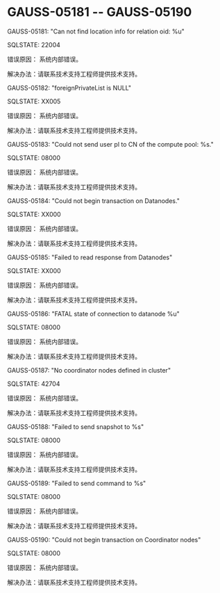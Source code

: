 # GAUSS-05181 -- GAUSS-05190

GAUSS-05181: "Can not find location info for relation oid: %u"

SQLSTATE: 22004

错误原因： 系统内部错误。

解决办法：请联系技术支持工程师提供技术支持。

GAUSS-05182: "foreignPrivateList is NULL"

SQLSTATE: XX005

错误原因： 系统内部错误。

解决办法：请联系技术支持工程师提供技术支持。

GAUSS-05183: "Could not send user pl to CN of the compute pool: %s."

SQLSTATE: 08000

错误原因： 系统内部错误。

解决办法：请联系技术支持工程师提供技术支持。

GAUSS-05184: "Could not begin transaction on Datanodes."

SQLSTATE: XX000

错误原因： 系统内部错误。

解决办法：请联系技术支持工程师提供技术支持。

GAUSS-05185: "Failed to read response from Datanodes"

SQLSTATE: XX000

错误原因： 系统内部错误。

解决办法：请联系技术支持工程师提供技术支持。

GAUSS-05186: "FATAL state of connection to datanode %u"

SQLSTATE: 08000

错误原因： 系统内部错误。

解决办法：请联系技术支持工程师提供技术支持。

GAUSS-05187: "No coordinator nodes defined in cluster"

SQLSTATE: 42704

错误原因： 系统内部错误。

解决办法：请联系技术支持工程师提供技术支持。

GAUSS-05188: "Failed to send snapshot to %s"

SQLSTATE: 08000

错误原因： 系统内部错误。

解决办法：请联系技术支持工程师提供技术支持。

GAUSS-05189: "Failed to send command to %s"

SQLSTATE: 08000

错误原因： 系统内部错误。

解决办法：请联系技术支持工程师提供技术支持。

GAUSS-05190: "Could not begin transaction on Coordinator nodes"

SQLSTATE: 08000

错误原因： 系统内部错误。

解决办法：请联系技术支持工程师提供技术支持。

